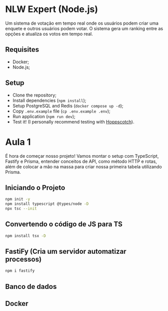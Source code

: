 # NLW Expert (Node.js)

Um sistema de votação em tempo real onde os usuários podem criar uma enquete e outros usuários podem votar. O sistema gera um ranking entre as opções e atualiza os votos em tempo real.

## Requisites

- Docker;
- Node.js;

## Setup

- Clone the repository;
- Install dependencies (`npm install`);
- Setup PostgreSQL and Redis (`docker compose up -d`);
- Copy `.env.example` file (`cp .env.example .env`);
- Run application (`npm run dev`);
- Test it! (I personally recommend testing with [Hoppscotch](https://hoppscotch.io/)).

# Aula 1

É hora de começar nosso projeto! Vamos montar o setup com TypeScript, Fastify e Prisma, entender conceitos de API, como método HTTP e rotas, além de colocar a mão na massa para criar nossa primeira tabela utilizando Prisma.

## Iniciando o Projeto

```sh
npm init -y
npm install typescript @types/node -D
npx tsc --init
```

## Convertendo o código de JS para TS

```sh
npm install tsx -D
```

## FastiFy (Cria um servidor automatizar processos)

```sh
npm i fastify
```

## Banco de dados

## Docker

